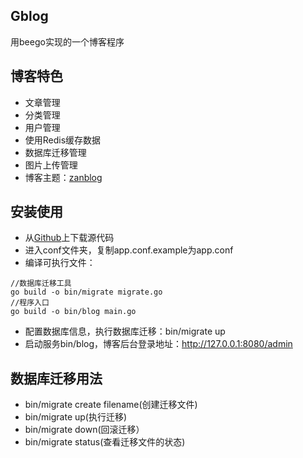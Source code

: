 ## Gblog
用beego实现的一个博客程序

## 博客特色
- 文章管理
- 分类管理
- 用户管理
- 使用Redis缓存数据
- 数据库迁移管理
- 图片上传管理
- 博客主题：[zanblog](http://www.yeahzan.com/zanblog)

## 安装使用
- 从[Github](https://github.com/markbest/Gblog)上下载源代码
- 进入conf文件夹，复制app.conf.example为app.conf
- 编译可执行文件：
```
//数据库迁移工具
go build -o bin/migrate migrate.go
//程序入口
go build -o bin/blog main.go
```
- 配置数据库信息，执行数据库迁移：bin/migrate up
- 启动服务bin/blog，博客后台登录地址：http://127.0.0.1:8080/admin

## 数据库迁移用法
- bin/migrate create filename(创建迁移文件)
- bin/migrate up(执行迁移)
- bin/migrate down(回滚迁移）
- bin/migrate status(查看迁移文件的状态) 